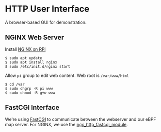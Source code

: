 # HTTP User Interface

A browser-based GUI for demonstration.

## NGINX Web Server

Install [NGINX on RPi](https://www.raspberrypi.org/documentation/remote-access/web-server/nginx.md)

```
$ sudo apt update
$ sudo apt install nginx
$ sudo /etc/init.d/nginx start
```

Allow `pi` group to edit web content.
Web root is `/var/www/html`

```
$ cd /var
$ sudo chgrp -R pi www
$ sudo chmod -R g+w www
```

## FastCGI Interface

We're using [FastCGI](https://fastcgi-archives.github.io/)
to communicate between the webserver and our eBPF map server.
For NGINX, we use the [ngx_http_fastcgi_module](http://nginx.org/en/docs/http/ngx_http_fastcgi_module.html).
